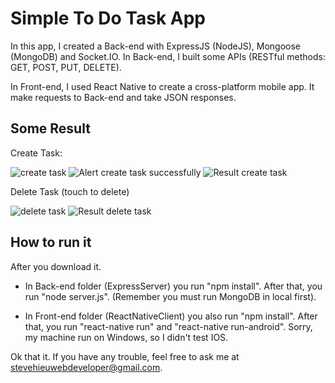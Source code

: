 # Simple To Do Task App

In this app, I created a Back-end with ExpressJS (NodeJS), Mongoose (MongoDB) and Socket.IO. In Back-end, I built some APIs (RESTful methods: GET, POST, PUT, DELETE).

In Front-end, I used React Native to create a cross-platform mobile app. It make requests to Back-end and take JSON responses.

## Some Result

Create Task:

![create task](https://github.com/hieu292/ReactNativeAndExpressDemo/blob/master/images/createTask.PNG)
![Alert create task successfully](https://github.com/hieu292/ReactNativeAndExpressDemo/blob/master/images/returnPostCreateTask.PNG)
![Result create task](https://github.com/hieu292/ReactNativeAndExpressDemo/blob/master/images/resultCreateTask.PNG)

Delete Task (touch to delete)

![delete task](https://github.com/hieu292/ReactNativeAndExpressDemo/blob/master/images/deleteTask.PNG)
![Result delete task](https://github.com/hieu292/ReactNativeAndExpressDemo/blob/master/images/resultDeleteTask.PNG)



## How to run it

After you download it.

- In Back-end folder (ExpressServer) you run "npm install". After that, you run "node server.js". (Remember you must run MongoDB in local first).

- In Front-end folder (ReactNativeClient) you also run "npm install". After that, you run "react-native run" and "react-native run-android". Sorry, my machine run on Windows, so I didn't test IOS.

Ok that it. If you have any trouble, feel free to ask me at stevehieuwebdeveloper@gmail.com.
